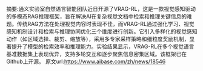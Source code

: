 摘要:通义实验室自然语言智能团队近日开源了VRAG-RL，这是一款视觉感知驱动的多模态RAG推理框架，旨在解决AI在复杂视觉文档中检索和推理关键信息的难题。传统RAG方法在处理视觉内容时表现不佳，而VRAG-RL通过强化学习、视觉感知机制设计和检索与推理协同优化三个维度进行创新。它引入多样化的视觉感知动作（如区域选择、裁剪、缩放等），采用多专家采样策略和细粒度奖励机制，显著提升了模型的检索效率和推理能力。实验结果显示，VRAG-RL在多个视觉语言基准数据集上表现优异，支持多轮交互和逐步聚焦信息密集区域。该框架已在Github上开源。
原文url:https://www.aibase.com/zh/news/18546